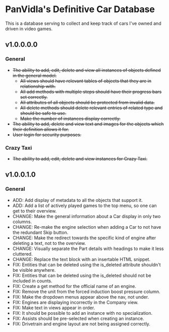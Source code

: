 # PanVidla's Definitive Car Database
This is a database serving to collect and keep track of cars I've owned and driven in video games.

## v1.0.0.0.0
### General
* ~~The ability to add, edit, delete and view all instances of objects defined in the general model.~~
  * ~~All views should have relevant tables of objects that they are in relationship with.~~
  * ~~All add methods with multiple steps should have their progress bars set correctly.~~
  * ~~All attributes of all objects should be protected from invalid data.~~
  * ~~All delete methods should delete relevant entries of related type and should be safe to use.~~
  * ~~Make the number of instances display correctly.~~
* ~~The ability to add, delete and view text and images for the objects which their definition allows it for.~~
* ~~User login for security purposes.~~

### Crazy Taxi
* ~~The ability to add, edit, delete and view instances for Crazy Taxi.~~

## v1.0.0.1.0
### General
* ADD: Add display of metadata to all the objects that support it.
* ADD: Add a list of actively played games to the top menu, so one can get to their overview.
* CHANGE: Make the general information about a Car display in only two columns.
* CHANGE: Re-make the engine selection when adding a Car to not have the redundant Skip button.
* CHANGE: Make the redirect towards the specific kind of engine after deleting a text, not to the overview.
* CHANGE: Visually separate the Part details with headings to make it less cluttered.
* CHANGE: Replace the text block with an insertable HTML snippet.
* FIX: Entities that can be deleted using the is_deleted attribute shouldn't be visible anywhere.
* FIX: Entities that can be deleted using the is_deleted should not be included in counts.
* FIX: Create a get method for the official name of an engine.
* FIX: Remove the unit from the forced induction boost pressure column.
* FIX: Make the dropdown menus appear above the nav, not under.
* FIX: Engines are displaying incorrectly in the Company view.
* FIX: Make text in views appear in order.
* FIX: It should be possible to add an instance with no specialization.
* FIX: Assists should be pre-selected when creating an instance.
* FIX: Drivetrain and engine layout are not being assigned correctly.
